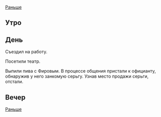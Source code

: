 [Раньше](2020.01.03.md)
## Утро
## День
Съездил на работу.

Посетили театр.

Выпили пива с Фировым. В процессе общения пристали к официанту, обнаружив у него занкомую серьгу. Узнав место продажи серьги, отстали.
## Вечер

[Раньше](2020.01.05.md)
